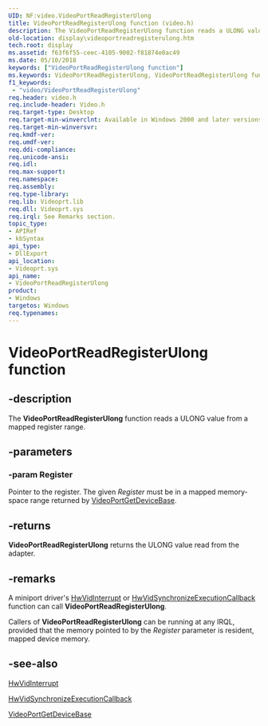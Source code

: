 ```yaml
---
UID: NF:video.VideoPortReadRegisterUlong
title: VideoPortReadRegisterUlong function (video.h)
description: The VideoPortReadRegisterUlong function reads a ULONG value from a mapped register range.
old-location: display\videoportreadregisterulong.htm
tech.root: display
ms.assetid: f63f6f55-ceec-4105-9002-f81874e0ac49
ms.date: 05/10/2018
keywords: ["VideoPortReadRegisterUlong function"]
ms.keywords: VideoPortReadRegisterUlong, VideoPortReadRegisterUlong function [Display Devices], VideoPort_Functions_d9150c11-0135-48c2-920e-9d5bcbbdd416.xml, display.videoportreadregisterulong, video/VideoPortReadRegisterUlong
f1_keywords:
 - "video/VideoPortReadRegisterUlong"
req.header: video.h
req.include-header: Video.h
req.target-type: Desktop
req.target-min-winverclnt: Available in Windows 2000 and later versions of the Windows operating systems.
req.target-min-winversvr: 
req.kmdf-ver: 
req.umdf-ver: 
req.ddi-compliance: 
req.unicode-ansi: 
req.idl: 
req.max-support: 
req.namespace: 
req.assembly: 
req.type-library: 
req.lib: Videoprt.lib
req.dll: Videoprt.sys
req.irql: See Remarks section.
topic_type:
- APIRef
- kbSyntax
api_type:
- DllExport
api_location:
- Videoprt.sys
api_name:
- VideoPortReadRegisterUlong
product:
- Windows
targetos: Windows
req.typenames: 
---
```


# VideoPortReadRegisterUlong function


## -description


The <b>VideoPortReadRegisterUlong</b> function reads a ULONG value from a mapped register range.


## -parameters




### -param Register

Pointer to the register. The given <i>Register</i> must be in a mapped memory-space range returned by <a href="https://docs.microsoft.com/windows-hardware/drivers/ddi/video/nf-video-videoportgetdevicebase">VideoPortGetDeviceBase</a>.


## -returns



<b>VideoPortReadRegisterUlong</b> returns the ULONG value read from the adapter.




## -remarks



A miniport driver's <a href="https://docs.microsoft.com/windows-hardware/drivers/ddi/video/nc-video-pvideo_hw_interrupt">HwVidInterrupt</a> or <a href="https://docs.microsoft.com/windows-hardware/drivers/ddi/video/nc-video-pminiport_synchronize_routine">HwVidSynchronizeExecutionCallback</a> function can call <b>VideoPortReadRegisterUlong</b>.

Callers of <b>VideoPortReadRegisterUlong</b> can be running at any IRQL, provided that the memory pointed to by the <i>Register</i> parameter is resident, mapped device memory.




## -see-also




<a href="https://docs.microsoft.com/windows-hardware/drivers/ddi/video/nc-video-pvideo_hw_interrupt">HwVidInterrupt</a>



<a href="https://docs.microsoft.com/windows-hardware/drivers/ddi/video/nc-video-pminiport_synchronize_routine">HwVidSynchronizeExecutionCallback</a>



<a href="https://docs.microsoft.com/windows-hardware/drivers/ddi/video/nf-video-videoportgetdevicebase">VideoPortGetDeviceBase</a>
 

 

